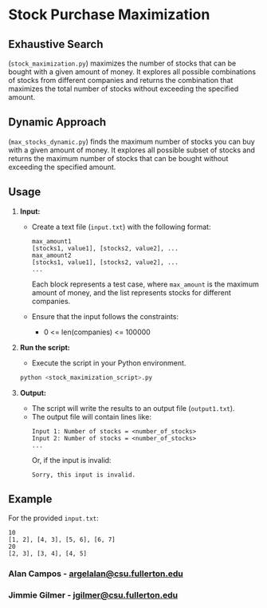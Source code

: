 # Stock Purchase Maximization

## Exhaustive Search
(`stock_maximization.py`) maximizes the number of stocks that can be bought with a given amount of money. It explores all possible combinations of stocks from different companies and returns the combination that maximizes the total number of stocks without exceeding the specified amount.

## Dynamic Approach
(`max_stocks_dynamic.py`) finds the maximum number of stocks you can buy with a given amount of money. It explores all possible subset of stocks and returns the maximum number of stocks that can be bought without exceeding the specified amount.

## Usage

1. **Input:**
    - Create a text file (`input.txt`) with the following format:
        ```
        max_amount1
        [stocks1, value1], [stocks2, value2], ...
        max_amount2
        [stocks1, value1], [stocks2, value2], ...
        ...
        ```
        Each block represents a test case, where `max_amount` is the maximum amount of money, and the list represents stocks for different companies.

    - Ensure that the input follows the constraints:
        - 0 <= len(companies) <= 100000

2. **Run the script:**
    - Execute the script in your Python environment.
    ```bash
    python <stock_maximization_script>.py
    ```

3. **Output:**
    - The script will write the results to an output file (`output1.txt`).
    - The output file will contain lines like:
        ```
        Input 1: Number of stocks = <number_of_stocks>
        Input 2: Number of stocks = <number_of_stocks>
        ...
        ```
        Or, if the input is invalid:
        ```
        Sorry, this input is invalid.
## Example

For the provided `input.txt`:
```plaintext
10
[1, 2], [4, 3], [5, 6], [6, 7]
20
[2, 3], [3, 4], [4, 5]
```

### Alan Campos - argelalan@csu.fullerton.edu
### Jimmie Gilmer - jgilmer@csu.fullerton.edu
